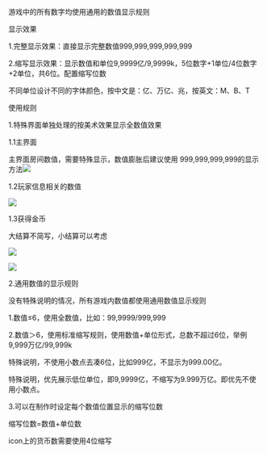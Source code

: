 游戏中的所有数字均使用通用的数值显示规则

显示效果

1.完整显示效果：直接显示完整数值999,999,999,999,999

2.缩写显示效果：显示数值和单位9,9999亿/9,9999k，5位数字+1单位/4位数字+2单位，共6位。配置缩写位数

不同单位设计不同的字体颜色，按中文是：亿、万亿、兆，按英文：M、B、T



使用规则

1.特殊界面单独处理的按美术效果显示全数值效果

1.1主界面

主界面房间数值，需要特殊显示，数值膨胀后建议使用 999,999,999,999的显示方法![](https://cdn.nlark.com/yuque/0/2025/png/43733765/1740810880612-de36d10d-76b5-4006-9572-6f77dc3f42c1.png)

1.2玩家信息相关的数值

![](https://cdn.nlark.com/yuque/0/2025/png/43733765/1740813172030-a5c4fa72-692b-4d7c-8074-22bd2bf4b021.png)

1.3获得金币

大结算不简写，小结算可以考虑

![](https://cdn.nlark.com/yuque/0/2025/png/43733765/1740815081618-84ad308e-ca48-42b8-922d-e16bdfacd65d.png)

![](https://cdn.nlark.com/yuque/0/2025/png/43733765/1740814965888-1fc93196-3880-4503-8123-cbe0e2993c40.png)



2.通用数值的显示规则

没有特殊说明的情况，所有游戏内数值都使用通用数值显示规则

1.数值≤6，使用全数值，比如：99,9999/999,999

2.数值＞6，使用标准缩写规则，使用数值+单位形式，总数不超过6位，举例9,999万亿/99,999k

特殊说明，不使用小数点去凑6位，比如999亿，不显示为999.00亿。

特殊说明，优先展示低位单位，即9,9999亿，不缩写为9.999万亿。即优先不使用小数点。



3.可以在制作时设定每个数值位置显示的缩写位数

缩写位数=数值+单位数

icon上的货币数需要使用4位缩写











